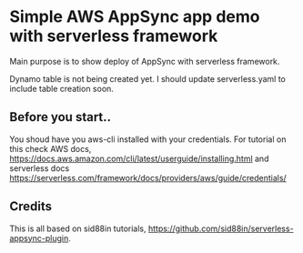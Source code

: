 # Simple AWS AppSync app demo with serverless framework 

Main purpose is to show deploy of AppSync with serverless framework.

Dynamo table is not being created yet. I should update serverless.yaml to include table creation soon.

## Before you start..

You shoud have you aws-cli installed with your credentials. For tutorial on this check AWS docs, https://docs.aws.amazon.com/cli/latest/userguide/installing.html and serverless docs https://serverless.com/framework/docs/providers/aws/guide/credentials/

## Credits

This is all based on sid88in tutorials, https://github.com/sid88in/serverless-appsync-plugin.